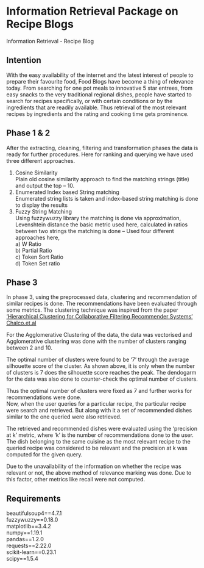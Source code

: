 <h1> Information Retrieval Package on Recipe Blogs </h1>
Information Retrieval - Recipe Blog
<br>
  
## Intention <br>
With the easy availability of the internet and the latest interest of people to prepare 
their favourite food, Food Blogs have become a thing of relevance today. From searching for 
one pot meals to innovative 5 star entrees, from easy snacks to the very traditional regional 
dishes, people have started to search for recipes specifically, or with certain conditions or by 
the ingredients that are readily available. Thus retrieval of the most relevant recipes by 
ingredients and the rating and cooking time gets prominence.
<br>

## Phase 1 & 2 <br>
After the extracting, cleaning, filtering and transformation phases the data is ready for 
further procedures. Here for ranking and querying we have used three different approaches.<br>
1) Cosine Similarity <br>
Plain old cosine similarity approach to find the matching strings (title) and 
output the top – 10.<br>
2) Enumerated Index based String matching <br>
Enumerated string lists is taken and index-based string matching is done to 
display the results<br>
3) Fuzzy String Matching <br>
Using fuzzywuzzy library the matching is done via approximation, 
Levenshtein distance the basic metric used here, calculated in ratios between 
two strings the matching is done – Used four different approaches here, <br>
  a) W Ratio <br>
  b) Partial Ratio <br>
  c) Token Sort Ratio <br>
  d) Token Set ratio <br>

## Phase 3 <br>

In phase 3, using the preprocessed data, clustering and recommendation of similar recipes is done.
The recommendations have been evaluated through some metrics.
The clustering technique was inspired from the paper [‘Hierarchical Clustering for Collaborative
Filtering Recommender Systems’ Chalco.et.al](https://doi.org/10.1007/978-3-319-94229-2_34)<br>

For the Agglomerative Clustering of the data, the data was vectorised and Agglomerative
clustering was done with the number of clusters ranging between 2 and 10.<br>

The optimal number of clusters were found to be ‘7’ through the average silhouette score of the
cluster. As shown above, it is only when the number of clusters is 7 does the silhouette score
reaches the peak. The dendogarm for the data was also done to counter-check the optimal
number of clusters.<br>

Thus the optimal number of clusters were fixed as 7 and further works for recommendations
were done.<br>
Now, when the user queries for a particular recipe, the particular recipe were search and
retrieved. But along with it a set of recommended dishes similar to the one queried were also
retrieved.<br>

The retrieved and recommended dishes were evaluated using the ‘precision at k’ metric, where
‘k’ is the number of recommendations done to the user. The dish belonging to the same cuisine
as the most relevant recipe to the queried recipe was considered to be relevant and the
precision at k was computed for the given query.<br>

Due to the unavailability of the information on whether the recipe was relevant or not, the above
method of relevance marking was done. Due to this factor, other metrics like recall were not
computed.<br>

## Requirements  <br>
beautifulsoup4==4.7.1 <br>
fuzzywuzzy==0.18.0 <br>
matplotlib==3.4.2 <br>
numpy==1.19.1 <br>
pandas==1.2.0 <br>
requests==2.22.0 <br>
scikit-learn==0.23.1 <br>
scipy==1.5.4 <br>
 <br>
